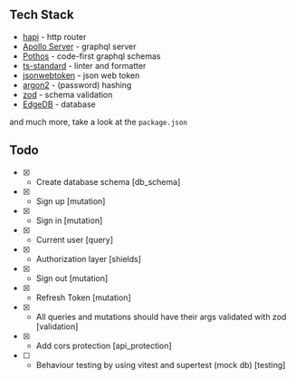 ## Tech Stack

- [hapi](https://github.com/hapijs/hapi) - http router
- [Apollo Server](https://www.apollographql.com/docs/apollo-server) - graphql server
- [Pothos](https://github.com/hayes/pothos) - code-first graphql schemas
- [ts-standard](https://github.com/standard/ts-standard) - linter and formatter
- [jsonwebtoken](https://github.com/auth0/node-jsonwebtoken) - json web token
- [argon2](https://github.com/ranisalt/node-argon2) - (password) hashing
- [zod](https://github.com/colinhacks/zod) - schema validation
- [EdgeDB](https://github.com/edgedb/edgedb) - database

and much more, take a look at the `package.json`

## Todo

- [X] - Create database schema [db_schema]
- [X] - Sign up [mutation]
- [X] - Sign in [mutation]
- [X] - Current user [query]
- [X] - Authorization layer [shields]
- [X] - Sign out [mutation]
- [X] - Refresh Token [mutation]
- [X] - All queries and mutations should have their args validated with zod [validation]
- [X] - Add cors protection [api_protection]
- [ ] - Behaviour testing by using vitest and supertest (mock db) [testing]
